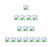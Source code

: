 
<div align="center">
  <img src="https://capsule-render.vercel.app/api?type=Waving&color=auto&height=200&section=header&text=Eunhye&fontSize=50" />
</div>

<br>

<div align="center">
	<img src="https://img.shields.io/badge/Java-007396?style=flat&logo=Java&logoColor=white" />
  <img src="https://img.shields.io/badge/Spring-6DB33F?style=flat&logo=Spring&logoColor=white" />
  <img src="https://img.shields.io/badge/JavaScript-F7DF1E?style=flat&logo=JavaScript&logoColor=white" />
  <img src="https://img.shields.io/badge/Node.js-339933?style=flat&logo=Node.js&logoColor=white" />
  
</div>

<br>

<div align="center">
	<img src="https://img.shields.io/badge/Elasticsearch-005571?style=flat&logo=Elasticsearch&logoColor=white" />
  <img src="https://img.shields.io/badge/Logstash-005571?style=flat&logo=Logstash&logoColor=white" />  
  <img src="https://img.shields.io/badge/Kibana-005571?style=flat&logo=Kibana&logoColor=white" />
</div>

<br>

<div align="center">
	<img src="https://img.shields.io/badge/HTML5-E34F26?style=flat&logo=HTML5&logoColor=white" />
	<img src="https://img.shields.io/badge/CSS3-1572B6?style=flat&logo=CSS3&logoColor=white" />
  <img src="https://img.shields.io/badge/jQuery-0769AD?style=flat&logo=jQuery&logoColor=white" />
  <img src="https://img.shields.io/badge/Oracle SQL-F80000?style=flat&logo=Oracle&logoColor=white" />
  <img src="https://img.shields.io/badge/Amazon AWS-232F3E?style=flat&logo=Amazon AWS&logoColor=white" />
  <img src="https://img.shields.io/badge/Postman-FF6C37?style=flat&logo=Postman&logoColor=white" />
  <img src="https://img.shields.io/badge/PM2-2B037A?style=flat&logo=PM2&logoColor=white" />
</div>



<!-- ![Footer](https://capsule-render.vercel.app/api?type=waving&color=auto&height=200&section=footer) -->


<!--

[![Top Langs](https://github-readme-stats.vercel.app/api/top-langs/?username=eunhye22)](https://github.com/eunhye22/github-readme-stats)

**eunhye22/eunhye22** is a ✨ _special_ ✨ repository because its `README.md` (this file) appears on your GitHub profile.

Here are some ideas to get you started:

- 🔭 I’m currently working on ...

- 👯 I’m looking to collaborate on ...
- 🤔 I’m looking for help with ...
- 💬 Ask me about ...
- 📫 How to reach me: ...
- 😄 Pronouns: ...
- ⚡ Fun fact: ...
-->
